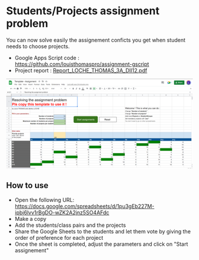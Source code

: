 # Students/Projects assignment problem

You can now solve easily the assignement conficts you get when student needs to choose projects.

- Google Apps Script code : https://github.com/louisthomaspro/assignment-gscript
- Project report : [Report_LOCHE_THOMAS_3A_DII12.pdf](/Latex%20Report/Report_LOCHE_THOMAS_3A_DII12.pdf)

<img src="screenshot.png" width="800px"/>

## How to use

- Open the following URL: https://docs.google.com/spreadsheets/d/1pu3gEb227M-ipbj6lvv1rBgDO-wZK2A2jnz5SO4AFdc
- Make a copy
- Add the students/class pairs and the projects
- Share the Google Sheets to the students and let them vote by giving the order of preference for each project
- Once the sheet is completed, adjust the parameters and click on "Start assignement"
